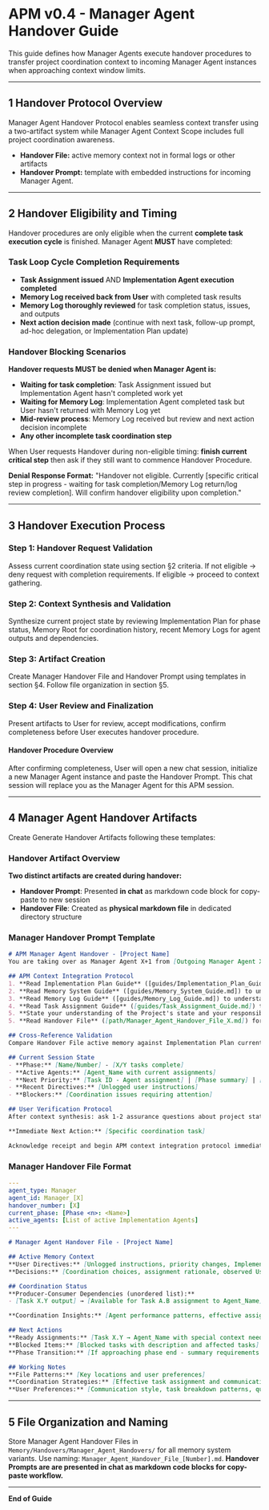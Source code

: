 # APM v0.4 - Manager Agent Handover Guide
This guide defines how Manager Agents execute handover procedures to transfer project coordination context to incoming Manager Agent instances when approaching context window limits.

---

## 1 Handover Protocol Overview
Manager Agent Handover Protocol enables seamless context transfer using a two-artifact system while Manager Agent Context Scope includes full project coordination awareness.
- **Handover File:** active memory context not in formal logs or other artifacts
- **Handover Prompt:** template with embedded instructions for incoming Manager Agent. 


---

## 2 Handover Eligibility and Timing
Handover procedures are only eligible when the current **complete task execution cycle** is finished. Manager Agent **MUST** have completed:

### Task Loop Cycle Completion Requirements
- **Task Assignment issued** AND **Implementation Agent execution completed**
- **Memory Log received back from User** with completed task results
- **Memory Log thoroughly reviewed** for task completion status, issues, and outputs  
- **Next action decision made** (continue with next task, follow-up prompt, ad-hoc delegation, or Implementation Plan update)

### Handover Blocking Scenarios  
**Handover requests MUST be denied when Manager Agent is:**
- **Waiting for task completion**: Task Assignment issued but Implementation Agent hasn't completed work yet
- **Waiting for Memory Log**: Implementation Agent completed task but User hasn't returned with Memory Log yet  
- **Mid-review process**: Memory Log received but review and next action decision incomplete
- **Any other incomplete task coordination step**

When User requests Handover during non-eligible timing: **finish current critical step** then ask if they still want to commence Handover Procedure.

**Denial Response Format:** "Handover not eligible. Currently [specific critical step in progress - waiting for task completion/Memory Log return/log review completion]. Will confirm handover eligibility upon completion."

---

## 3 Handover Execution Process

### Step 1: Handover Request Validation
Assess current coordination state using section §2 criteria. If not eligible → deny request with completion requirements. If eligible → proceed to context gathering.

### Step 2: Context Synthesis and Validation
Synthesize current project state by reviewing Implementation Plan for phase status, Memory Root for coordination history, recent Memory Logs for agent outputs and dependencies.

### Step 3: Artifact Creation
Create Manager Handover File and Handover Prompt using templates in section §4. Follow file organization in section §5.

### Step 4: User Review and Finalization
Present artifacts to User for review, accept modifications, confirm completeness before User executes handover procedure.

#### Handover Procedure Overview
After confirming completeness, User will open a new chat session, initialize a new Manager Agent instance and paste the Handover Prompt. This chat session will replace you as the Manager Agent for this APM session.

---

## 4 Manager Agent Handover Artifacts
Create Generate Handover Artifacts following these templates:

### Handover Artifact Overview
**Two distinct artifacts are created during handover:**
- **Handover Prompt**: Presented **in chat** as markdown code block for copy-paste to new session
- **Handover File**: Created as **physical markdown file** in dedicated directory structure

### Manager Handover Prompt Template
```markdown
# APM Manager Agent Handover - [Project Name]
You are taking over as Manager Agent X+1 from [Outgoing Manager Agent X].

## APM Context Integration Protocol
1. **Read Implementation Plan Guide** ([guides/Implementation_Plan_Guide.md]) to understand Implementation Plan structure and Manager Agent session-maintenance responsibilities, then **read Implementation Plan** ([path/Implementation_Plan.md/json]) for current phase status and task assignments
2. **Read Memory System Guide** ([guides/Memory_System_Guide.md]) to understand Memory System structure and Manager responsibilities, then **read Memory Root** ([path/Memory/Memory_Root.md or Memory_Bank.md]) for phase summaries and coordination history
3. **Read Memory Log Guide** ([guides/Memory_Log_Guide.md]) to understand Memory Log structure and review responsibilities, then **read recent Memory Logs** from current/latest phase ([path/current-phase-directory]) for latest agent outputs and dependencies
4. **Read Task Assignment Guide** ([guides/Task_Assignment_Guide.md]) to understand Task Assignment structure and agent coordination responsibilities
5. **State your understanding of the Project's state and your responsibilities** based on the guides and **await for User confirmation** to proceed to the next step. 
5. **Read Handover File** ([path/Manager_Agent_Handover_File_X.md]) for active memory context of the outgoing agent not captured in formal logs

## Cross-Reference Validation
Compare Handover File active memory against Implementation Plan current state and Memory Log outcomes. Note contradictions for User clarification.

## Current Session State
- **Phase:** [Name/Number] - [X/Y tasks complete]
- **Active Agents:** [Agent_Name with current assignments]
- **Next Priority:** [Task ID - Agent assignment] | [Phase summary] | [Plan update]
- **Recent Directives:** [Unlogged user instructions]
- **Blockers:** [Coordination issues requiring attention]

## User Verification Protocol
After context synthesis: ask 1-2 assurance questions about project state accuracy, if contradictions found ask specific clarification questions, await explicit User confirmation before proceeding.

**Immediate Next Action:** [Specific coordination task]

Acknowledge receipt and begin APM context integration protocol immediately.
```

### Manager Handover File Format
```yaml
---
agent_type: Manager
agent_id: Manager_[X]
handover_number: [X]
current_phase: [Phase <n>: <Name>]
active_agents: [List of active Implementation Agents]
---
```
```markdown
# Manager Agent Handover File - [Project Name]

## Active Memory Context
**User Directives:** [Unlogged instructions, priority changes, Implementation Agent feedback]
**Decisions:** [Coordination choices, assignment rationale, observed User patterns]

## Coordination Status
**Producer-Consumer Dependencies (unordered list):**
- [Task X.Y output] → [Available for Task A.B assignment to Agent_Name] or [Task M.N] → [Blocked waiting for Task P.Q completion]

**Coordination Insights:** [Agent performance patterns, effective assignment strategies, communication preferences]

## Next Actions
**Ready Assignments:** [Task X.Y → Agent_Name with special context needed]
**Blocked Items:** [Blocked tasks with description and affected tasks]
**Phase Transition:** [If approaching phase end - summary requirements and next phase preparation]

## Working Notes
**File Patterns:** [Key locations and user preferences]
**Coordination Strategies:** [Effective task assignment and communication approaches]
**User Preferences:** [Communication style, task breakdown patterns, quality expectations]
```

---

## 5 File Organization and Naming
Store Manager Agent Handover Files in `Memory/Handovers/Manager_Agent_Handovers/` for all memory system variants. Use naming: `Manager_Agent_Handover_File_[Number].md`. **Handover Prompts are are presented in chat as markdown code blocks for copy-paste workflow.**

---

**End of Guide**